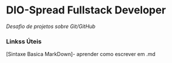 # DIO-Spread Fullstack Developer
*Desafio de  projetos sobre Git/GitHub*

### Linkss Úteis
[Sintaxe Basica MarkDown]- aprender como escrever em .md
